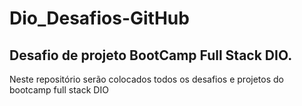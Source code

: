 # Dio_Desafios-GitHub
## Desafio de projeto BootCamp Full Stack DIO.
Neste repositório serão colocados todos os desafios e projetos do bootcamp full stack DIO
